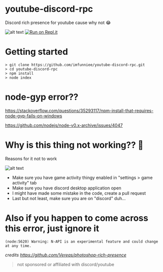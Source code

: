 # youtube-discord-rpc
Discord rich presence for youtube cause why not 😂

![alt text](https://i.imgur.com/drspFFT.png)
[![Run on Repl.it](https://repl.it/badge/github/Trigram19/youtube-discord-rpc)](https://repl.it/github/Trigram19/youtube-discord-rpc)
# Getting started
``` 
> git clone https://github.com/imfunniee/youtube-discord-rpc.git
> cd youtube-discord-rpc
> npm install
> node index
```

# node-gyp error??

https://stackoverflow.com/questions/35293117/npm-install-that-requires-node-gyp-fails-on-windows

https://github.com/nodejs/node-v0.x-archive/issues/4047

# Why is this thing not working?? 🤔
Reasons for it not to work

![alt text](https://i.imgur.com/gKCMmy4.png)
- Make sure you have game activity thingy enabled in "settings > game activity" tab
- Make sure you have discord desktop application open
- I might have made some mistake in the code, create a pull request
- Last but not least, make sure you are on "discord" duh...


# Also if you happen to come across this error, just ignore it
```(node:5620) Warning: N-API is an experimental feature and could change at any time.```

*credits https://github.com/Vereas/photoshop-rich-presence*

> not sponsored or affiliated with discord/youtube

